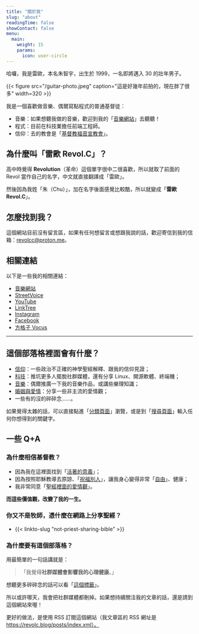 ```yaml
---
title: "關於我"
slug: "about"
readingTime: false
showContact: false
menu:
  main:
    weight: 15
    params:
      icon: user-circle
---
```


哈囉，我是雷歐，本名朱智宇，出生於 1999，一名即將邁入 30 的壯年男子。

{{< figure src="/guitar-photo.jpeg" caption="這是好幾年前拍的，現在胖了很多" width=320 >}}

我是一個喜歡做音樂、偶爾寫點程式的普通基督徒：

* 音樂：如果想聽我做的音樂，歡迎到我的「[音樂網站](https://www.revolmusic.me/)」去聽聽！
* 程式：目前在科技業擔任前端工程師。
* 信仰：去的教會是「[基督教福音宣教會](https://cgm.org.tw/)」。

## 為什麼叫「雷歐 Revol.C」？

高中時覺得 **Revolution**（革命）這個單字很中二很喜歡，所以就取了前面的 Revol 當作自己的名字，中文就直接翻譯成「雷歐」。

然後因為我姓「朱（Chu）」，加在名字後面感覺比較酷，所以就變成「**雷歐 Revol.C**」。

## 怎麼找到我？

這個網站目前沒有留言區，如果有任何想留言或想跟我說的話，歡迎寄信到我的信箱：[revolcc@proton.me](mailto:revolcc@proton.me)。


## 相關連結

以下是一些我的相關連結：

- [音樂網站](https://www.revolmusic.me)
- [StreetVoice](https://streetvoice.com/revol0730/)
- [YouTube](https://www.youtube.com/@revol8546)
- [LinkTree](https://linktr.ee/revolc.blog)
- [Instagram](https://www.instagram.com/revolc.blog)
- [Facebook](https://www.facebook.com/profile.php?id=61573093185949)
- [方格子 Vocus](https://vocus.cc/user/@revolmusic)



---

## 這個部落格裡面會有什麼？

* [信仰](/categories/faith)：一些政治不正確的神學聖經解釋、跟我的信仰見證；
* [科技](/categories/code)：推坑更多人擺脫社群媒體，還有分享 Linux、開源軟體、終端機；
* [音樂](/categories/music)：偶爾推廣一下我的音樂作品，或講些樂理知識；
* [婚姻與愛情](/categories/marriage-and-love)：分享一些非主流的愛情觀；
* 一些有的沒的碎碎念......。

如果覺得太雜的話，可以直接點進「[分類頁面](/categories)」瀏覽，或是到「[搜尋頁面](/search)」輸入任何你想得到的關鍵字。

## 一些 Q+A

### 為什麼相信基督教？

* 因為我在這裡面找到「[活著的意義](/posts/life-purpose-beyond-living)」；
* 因為按照耶穌教導去原諒、「[祝福別人](/posts/blessing-others)」，讓我身心變得非常「[自由](/posts/forgiveness-freedom-from-hatred)」、健康；
* 我非常同意「[聖經裡面的愛情觀](/posts/feeling-isnt-priority-of-love)」。

**而這些價值觀，改變了我的一生。**

### 你又不是牧師，憑什麼在網路上分享聖經？

* {{< linkto-slug "not-priest-sharing-bible" >}}

### 為什麼要有這個部落格？

用最簡單的一句話講就是：

> 「我覺得**社群媒體會影響我的心理健康**。」

想聽更多碎碎念的話可以看「[這個標籤](/tags/社群媒體)」。

所以或許哪天，我會把社群媒體都刪掉。如果想持續關注我的文章的話，還是請到這個網站來喔！

更好的做法，是使用 RSS 訂閱這個網站（我文章區的 RSS 網址是 https://revolc.blog/posts/index.xml）。
